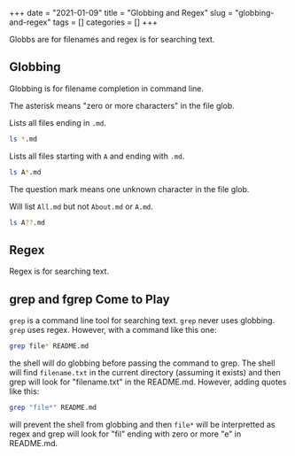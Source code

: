 +++ 
date = "2021-01-09"
title = "Globbing and Regex"
slug = "globbing-and-regex"
tags = []
categories = []
+++


Globbs are for filenames and regex is for searching text.

## Globbing

Globbing is for filename completion in command line.


The asterisk means "zero or more characters" in the file glob.

Lists all files ending in `.md`.
```sh
ls *.md
```

Lists all files starting with `A` and ending with `.md`.
```sh
ls A*.md
```

The question mark means one unknown character in the file glob.

Will list `All.md` but not `About.md` or `A.md`.
```sh
ls A??.md
```

## Regex

Regex is for searching text.


## grep and fgrep Come to Play

`grep` is a command line tool for searching text. `grep` never uses globbing. `grep` uses regex. However, with a command like this one:

```sh
grep file* README.md
```

the shell will do globbing before passing the command to grep. The shell will find `filename.txt` in the current directory (assuming it exists) and then grep will look for "filename.txt" in the README.md. However, adding quotes like this:

```sh
grep "file*" README.md
```

will prevent the shell from globbing and then `file*` will be interpretted as regex and grep will look for "fil" ending with zero or more "e" in README.md.



